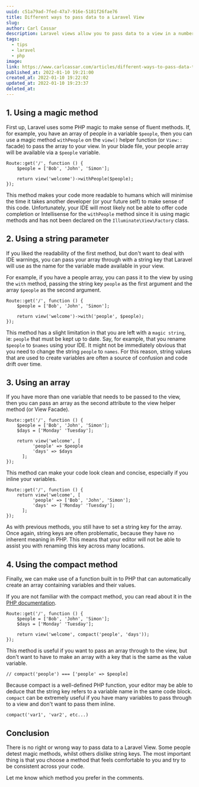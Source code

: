 ```yaml
---
uuid: c51a79ad-7fed-47a7-916e-5181f26fae76
title: Different ways to pass data to a Laravel View
slug: 
author: Carl Cassar
description: Laravel views allow you to pass data to a view in a number of different ways. In this article, I'll go over four methods and describe the pros and cons for each one.
tags:
  - tips
  - laravel
  - php
image: 
link: https://www.carlcassar.com/articles/different-ways-to-pass-data-to-a-laravel-view
published_at: 2022-01-10 19:21:00
created_at: 2022-01-10 19:22:02
updated_at: 2022-01-10 19:23:37
deleted_at:
---
```

## 1. Using a magic method

First up, Laravel uses some PHP magic to make sense of fluent methods. If, for example, you have an array of people in a variable `$people`, then you can use a magic method `withPeople` on the `view()` helper function (or `View::` facade) to pass the array to your view. In your blade file, your people array will be available via a `$people` variable.

```
Route::get('/', function () {
    $people = ['Bob', 'John', 'Simon'];

    return view('welcome')->withPeople($people);
});
```

This method makes your code more readable to humans which will minimise the time it takes another developer (or your future self) to make sense of this code. Unfortunately, your IDE will most likely not be able to offer code completion or Intellisense for the `withPeople` method since it is using magic methods and has not been declared on the `Illuminate\View\Factory` class.

## 2. Using a string parameter

If you liked the readability of the first method, but don't want to deal with IDE warnings, you can pass your array through with a string key that Laravel will use as the name for the variable made available in your view.

For example, if you have a people array, you can pass it to the view by using the `with` method, passing the string key `people` as the first argument and the array `$people` as the second argument.

```
Route::get('/', function () {
    $people = ['Bob', 'John', 'Simon'];

	return view('welcome')->with('people', $people);
});
```

This method has a slight limitation in that you are left with a `magic string`, ie: `people` that must be kept up to date. Say, for example, that you rename `$people` to `$names` using your IDE. It might not be immediately obvious that you need to change the string `people` to `names`. For this reason, string values that are used to create variables are often a source of confusion and code drift over time.  

## 3. Using an array

If you have more than one variable that needs to be passed to the view, then you can pass an array as the second attribute to the view helper method (or View Facade).

```
Route::get('/', function () {
    $people = ['Bob', 'John', 'Simon'];
    $days = ['Monday' 'Tuesday'];

    return view('welcome', [
	      'people' => $people
	      'days' => $days
	  ];
});
```

This method can make your code look clean and concise, especially if you inline your variables.

```
Route::get('/', function () {
    return view('welcome', [
	      'people' => ['Bob', 'John', 'Simon'];
	      'days' => ['Monday' 'Tuesday'];
	  ];
});
```

As with previous methods, you still have to set a string key for the array. Once again, string keys are often problematic, because they have no inherent meaning in PHP. This means that your editor will not be able to assist you with renaming this key across many locations.

## 4. Using the compact method

Finally, we can make use of a function built in to PHP that can automatically create an array containing variables and their values.

If you are not familiar with the compact method, you can read about it in the [PHP documentation](https://www.php.net/manual/en/function.compact.php).

```
Route::get('/', function () {
    $people = ['Bob', 'John', 'Simon'];
    $days = ['Monday' 'Tuesday'];

    return view('welcome', compact('people', 'days'));
});
```

This method is useful if you want to pass an array through to the view, but don't want to have to make an array with a key that is the same as the value variable. 

```
// compact('people') === ['people' => $people]
```

Because compact is a well-defined PHP function, your editor may be able to deduce that the string key refers to a variable name in the same code block. `compact` can be extremely useful if you have many variables to pass through to a view and don't want to pass them inline.

```
compact('var1', 'var2', etc...)
```

## Conclusion 

There is no right or wrong way to pass data to a Laravel View. Some people detest magic methods, whilst others dislike string keys. The most important thing is that you choose a method that feels comfortable to you and try to be consistent across your code.

Let me know which method you prefer in the comments.
